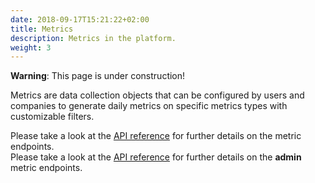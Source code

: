 ```yaml
---
date: 2018-09-17T15:21:22+02:00
title: Metrics
description: Metrics in the platform.
weight: 3
---
```


<aside class="warning">
	<strong>Warning</strong>: This page is under construction!
</aside>

Metrics are data collection objects that can be configured by users and companies to generate daily metrics on specific metrics types with customizable filters.

<aside class="notice">
	Please take a look at the <a href="https://rehive-platform.redoc.ly/tag/metrics" target="_blank">API reference</a> for further details on the metric endpoints.
</aside>

<aside class="notice">
	Please take a look at the <a href="https://rehive-platform-admin.redoc.ly/tag/metrics" target="_blank">API reference</a> for further details on the <strong>admin</strong> metric endpoints.
</aside>